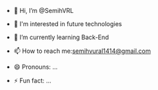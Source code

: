 - 👋 Hi, I’m @SemihVRL
- 👀 I'm interested in future technologies 
- 🌱 I’m currently learning Back-End

- 📫 How to reach me:semihvural1414@gmail.com
- 😄 Pronouns: ...
- ⚡ Fun fact: ...

<!---
SemihVRL/SemihVRL is a ✨ special ✨ repository because its `README.md` (this file) appears on your GitHub profile.
You can click the Preview link to take a look at your changes.
--->
